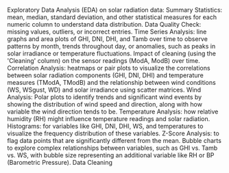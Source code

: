 Exploratory Data Analysis (EDA) on solar radiation data:
Summary Statistics: mean, median, standard deviation, and other statistical measures for each numeric column to understand data distribution.
Data Quality Check: missing values, outliers, or incorrect entries.
Time Series Analysis: line graphs and area plots of GHI, DNI, DHI, and Tamb over time to observe patterns by month, trends throughout day, or anomalies, such as peaks in solar irradiance or temperature fluctuations. 
Impact of cleaning (using the 'Cleaning' column) on the sensor readings (ModA, ModB) over time.
Correlation Analysis: heatmaps or pair plots to visualize the correlations between solar radiation components (GHI, DNI, DHI) and temperature measures (TModA, TModB) and the relationship between wind conditions (WS, WSgust, WD) and solar irradiance using scatter matrices.
Wind Analysis: Polar plots to identify trends and significant wind events by showing the distribution of wind speed and direction, along with how variable the wind direction tends to be.
Temperature Analysis: how relative humidity (RH) might influence temperature readings and solar radiation.
Histograms:  for variables like GHI, DNI, DHI, WS, and temperatures to visualize the frequency distribution of these variables.
Z-Score Analysis: to flag data points that are significantly different from the mean.
Bubble charts to explore complex relationships between variables, such as GHI vs. Tamb vs. WS, with bubble size representing an additional variable like RH or BP (Barometric Pressure).
Data Cleaning